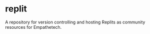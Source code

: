 # replit
A repository for version controlling and hosting Replits as community resources for Empathetech.
